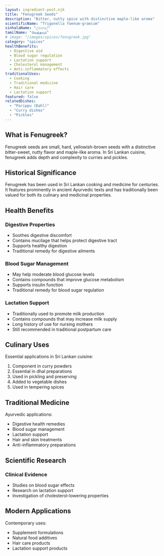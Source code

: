 ```yaml
---
layout: ingredient-post.njk
title: "Fenugreek Seeds"
description: "Bitter, nutty spice with distinctive maple-like aroma"
scientificName: "Trigonella foenum-graecum"
sinhalaName: "උළුහාල්"
tamilName: "வெந்தயம்"
# image: "/images/spices/fenugreek.jpg"
category: "spices"
healthBenefits:
  - Digestive aid
  - Blood sugar regulation
  - Lactation support
  - Cholesterol management
  - Anti-inflammatory effects
traditionalUses:
  - Cooking
  - Traditional medicine
  - Hair care
  - Lactation support
featured: false
relatedDishes:
  - "Parippu (Dahl)"
  - "Curry dishes"
  - "Pickles"
---
```


## What is Fenugreek?

Fenugreek seeds are small, hard, yellowish-brown seeds with a distinctive bitter-sweet, nutty flavor and maple-like aroma. In Sri Lankan cuisine, fenugreek adds depth and complexity to curries and pickles.

## Historical Significance

Fenugreek has been used in Sri Lankan cooking and medicine for centuries. It features prominently in ancient Ayurvedic texts and has traditionally been valued for both its culinary and medicinal properties.

## Health Benefits

### Digestive Properties
- Soothes digestive discomfort
- Contains mucilage that helps protect digestive tract
- Supports healthy digestion
- Traditional remedy for digestive ailments

### Blood Sugar Management
- May help moderate blood glucose levels
- Contains compounds that improve glucose metabolism
- Supports insulin function
- Traditional remedy for blood sugar regulation

### Lactation Support
- Traditionally used to promote milk production
- Contains compounds that may increase milk supply
- Long history of use for nursing mothers
- Still recommended in traditional postpartum care

## Culinary Uses

Essential applications in Sri Lankan cuisine:
1. Component in curry powders
2. Essential in dhal preparations
3. Used in pickling and preserving
4. Added to vegetable dishes
5. Used in tempering spices

## Traditional Medicine

Ayurvedic applications:
- Digestive health remedies
- Blood sugar management
- Lactation support
- Hair and skin treatments
- Anti-inflammatory preparations

## Scientific Research

### Clinical Evidence
- Studies on blood sugar effects
- Research on lactation support
- Investigation of cholesterol-lowering properties

## Modern Applications

Contemporary uses:
- Supplement formulations
- Natural food additives
- Hair care products
- Lactation support products